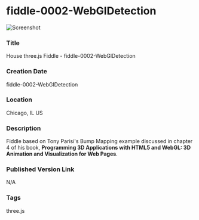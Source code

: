 fiddle-0002-WebGlDetection
======

![Screenshot](screenshot.png)


### Title

House three.js Fiddle - fiddle-0002-WebGlDetection


### Creation Date

fiddle-0002-WebGlDetection


### Location

Chicago, IL US


### Description

Fiddle based on Tony Parisi's Bump Mapping example discussed in chapter 4 of his book,
**Programming 3D Applications with HTML5 and WebGL: 3D Animation and Visualization for Web Pages**.


### Published Version Link

N/A


### Tags

three.js
